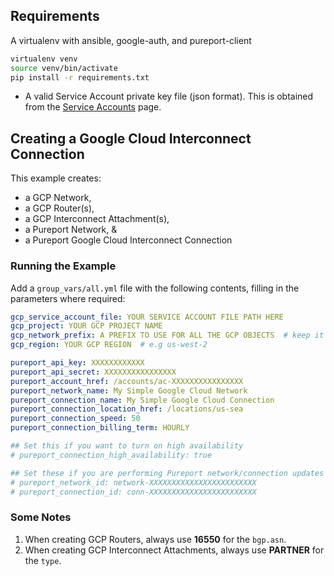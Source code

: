 ## Requirements
A virtualenv with ansible, google-auth, and pureport-client
```bash
virtualenv venv
source venv/bin/activate
pip install -r requirements.txt
```

- A valid Service Account private key file (json format).  This is obtained from the 
[Service Accounts](https://console.cloud.google.com/iam-admin/serviceaccounts) page.


## Creating a Google Cloud Interconnect Connection
This example creates:
- a GCP Network, 
- a GCP Router(s), 
- a GCP Interconnect Attachment(s), 
- a Pureport Network, & 
- a Pureport Google Cloud Interconnect Connection

### Running the Example
Add a `group_vars/all.yml` file with the following contents, filling in the parameters where required:

```yaml
gcp_service_account_file: YOUR SERVICE ACCOUNT FILE PATH HERE
gcp_project: YOUR GCP PROJECT NAME
gcp_network_prefix: A PREFIX TO USE FOR ALL THE GCP OBJECTS  # keep it somewhat short, GCP has 64 character limit on some of these things
gcp_region: YOUR GCP REGION  # e.g us-west-2

pureport_api_key: XXXXXXXXXXXX
pureport_api_secret: XXXXXXXXXXXXXXXX
pureport_account_href: /accounts/ac-XXXXXXXXXXXXXXXX
pureport_network_name: My Simple Google Cloud Network
pureport_connection_name: My Simple Google Cloud Connection
pureport_connection_location_href: /locations/us-sea
pureport_connection_speed: 50
pureport_connection_billing_term: HOURLY

## Set this if you want to turn on high availability
# pureport_connection_high_availability: true

## Set these if you are performing Pureport network/connection updates
# pureport_network_id: network-XXXXXXXXXXXXXXXXXXXXXXXX
# pureport_connection_id: conn-XXXXXXXXXXXXXXXXXXXXXXXX
```

### Some Notes
1. When creating GCP Routers, always use **16550** for the `bgp.asn`.
2. When creating GCP Interconnect Attachments, always use **PARTNER** for the `type`.
